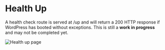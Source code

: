 # Health Up

A health check route is served at /up and will return a 200 HTTP response if WordPress has booted without exceptions. This is still a **work in progress** and may not be completed yet.

![Health up page](https://github.com/vinkla/health-up/assets/499192/1a5993df-5f6c-4e62-93d7-d246a2bb806c)
